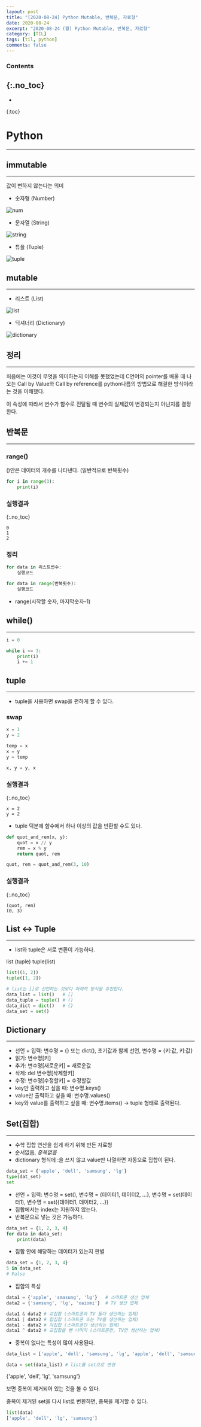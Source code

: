 ```yaml
---
layout: post
title: "[2020-08-24] Python Mutable, 반복문, 자료형"
date: 2020-08-24
excerpt: "2020-08-24 (월) Python Mutable, 반복문, 자료형"
category: [TIL]
tags: [til, python]
comments: false
---
```


### Contents
{:.no_toc}
---

* 
{:toc}

# Python

---

## immutable

---

값이 변하지 않는다는 의미

- 숫자형 (Number)

![num](https://user-images.githubusercontent.com/40714505/91144256-b9adc700-e6ee-11ea-9e92-c5a129d89f5f.png)

- 문자열 (String)

![string](https://user-images.githubusercontent.com/40714505/91144275-c0d4d500-e6ee-11ea-95d1-b555c11f184e.png)

- 튜플 (Tuple)

![tuple](https://user-images.githubusercontent.com/40714505/91144279-c2060200-e6ee-11ea-8250-153c159dfecd.png)

## mutable

---

- 리스트 (List)

![list](https://user-images.githubusercontent.com/40714505/91144287-c5998900-e6ee-11ea-8ef0-78e924f12484.png)

- 딕셔너리 (Dictionary)

![dictionary](https://user-images.githubusercontent.com/40714505/91144290-c6cab600-e6ee-11ea-9d18-26f0a3a5e97f.png)

## 정리

---

처음에는 이것이 무엇을 의미하는지 이해를 못했었는데 C언어의 pointer를 배울 때 나오는 Call by Value와 Call by reference를 python나름의 방법으로 해결한 방식이라는 것을 이해했다.

이 속성에 따라서 변수가 함수로 전달될 때 변수의 실제값이 변경되는지 아닌지를 결정한다.

## 반복문

---

### range()

()안은 데이터의 개수를 나타낸다. (일반적으로 반복횟수)

```python
for i in range(3):
	print(i)
```

### 실행결과
{:.no_toc}
```
0
1
2
```
### 정리

```python
for data in 리스트변수:
	실행코드

for data in range(반복횟수):
	실행코드
```

- range(시작할 숫자, 마지막숫자-1)

## while()

---

```python
i = 0

while i <= 3:
	print(i)
	i += 1
```

## tuple

---

- tuple을 사용하면 swap을 편하게 할 수 있다.

### swap

```python
x = 1
y = 2

temp = x
x = y
y = temp

x, y = y, x
```

### 실행결과
{:.no_toc}
```
x = 2
y = 2
```

- tuple 덕분에 함수에서 하나 이상의 값을 반환할 수도 있다.

```python
def quot_and_rem(x, y):
	quot = x // y
	rem = x % y
	return quot, rem

quot, rem = quot_and_rem(3, 10)
```

### 실행결과
{:.no_toc}
```
(quot, rem)
(0, 3)
```

## List ↔ Tuple

---

- list와 tuple은 서로 변환이 가능하다.

list (tuple)
tuple(list)

```python
list((1, 2))
tuple([1, 2])

# list는 []로 선언하는 것보다 아래의 방식을 추천한다.
data_list = list()   # []
data_tuple = tuple() # ()
data_dict = dict()   # {}
data_set = set()
```

## Dictionary

---

- 선언 + 입력: 변수명 = {} 또는 dict(), 초기값과 함께 선언, 변수명 = {키:값, 키:값}
- 읽기: 변수명[키]
- 추가: 변수명[새로운키] = 새로운값
- 삭제: del 변수명[삭제할키]
- 수정: 변수명[수정할키] = 수정할값
- key만 출력하고 싶을 때: 변수명.keys()
- value만 출력하고 싶을 때: 변수명.values()
- key와 value를 출력하고 싶을 때: 변수명.items() → tuple 형태로 출력된다.

## Set(집합)

---

- 수학 집합 연산을 쉽게 하기 위해 만든 자료형
- 순서없음, *중복없음*
- dictionary 형식에 :을 쓰지 않고 value만 나열하면 자동으로 집합이 된다.

```python
data_set = {'apple', 'dell', 'samsung', 'lg'}
type(dat_set)
set
```

- 선언 + 입력: 변수명 = set(), 변수명 = {데이터1, 데이터2, ...}, 변수명 = set(데이터1), 변수명 = set({데이터1, 데이터2, ...})
- 집합에서는 index는 지원하지 않는다.
- 반복문으로 넣는 것은 가능하다.

```python
data_set = {1, 2, 3, 4}
for data in data_set:
	print(data)
```

- 집합 안에 해당하는 데이터가 있는지 판별

```python
data_set = {1, 2, 3, 4}
5 in data_set
# False
```

- 집합의 특성

```python
data1 = {'apple', 'smasung', 'lg'}   # 스마트폰 생산 업체
data2 = {'samsung', 'lg', 'xaiomi'}  # TV 생산 업체

data1 & data2 # 교집합 (스마트폰과 TV 둘다 생산하는 업체)
data1 | data2 # 합집합 (스마트폰 또는 TV를 생산하는 업체)
data1 - data2 # 차집합 (스마트폰만 생산하는 업체)
data1 ^ data2 # 교집합을 뺀 나머지 (스마트폰만, TV만 생산하는 업체)
```

- 중복이 없다는 특성이 많이 사용된다.

```python
data_list = ['apple', 'dell', 'samsung', 'lg', 'apple', 'dell', 'samsung', 'lg', 'apple', 'dell', 'samsung', 'lg']

data = set(data_list) # list를 set으로 변경
```

{'apple', 'dell', 'lg', 'samsung'}

보면 중복이 제거되어 있는 것을 볼 수 있다.

중복이 제거된 set을 다시 list로 변환하면, 중복을 제거할 수 있다.

```python
list(data)
['apple', 'dell', 'lg', 'samsung']
```